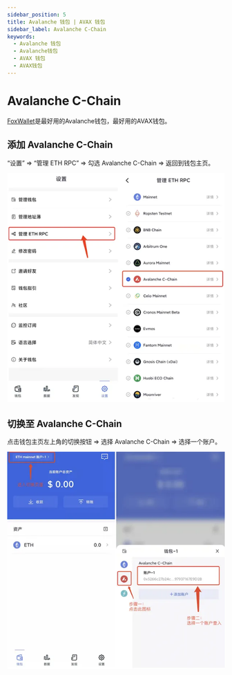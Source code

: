 ```yaml
---
sidebar_position: 5
title: Avalanche 钱包 | AVAX 钱包
sidebar_label: Avalanche C-Chain
keywords:
  - Avalanche 钱包
  - Avalanche钱包
  - AVAX 钱包
  - AVAX钱包
---
```


# Avalanche C-Chain

[FoxWallet](https://foxwallet.com)是最好用的Avalanche钱包，最好用的AVAX钱包。

## 添加 Avalanche C-Chain

“设置” => “管理 ETH RPC” => 勾选 Avalanche C-Chain => 返回到钱包主页。

![](../img/add-avalanche.webp)

## 切换至 Avalanche C-Chain

点击钱包主页左上角的切换按钮 => 选择 Avalanche C-Chain => 选择一个账户。

![](../img/switch-avalanche.webp)